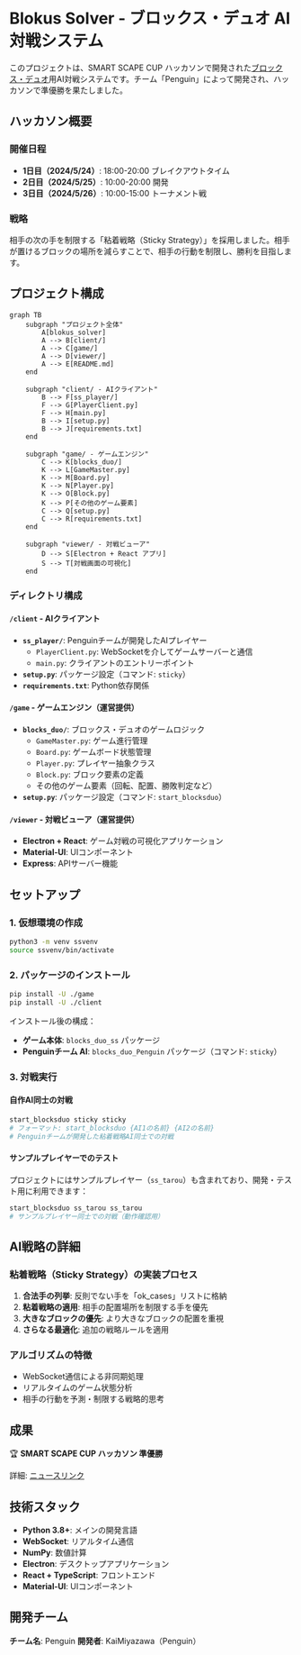 # Blokus Solver - ブロックス・デュオ AI 対戦システム

このプロジェクトは、SMART SCAPE CUP ハッカソンで開発された[ブロックス・デュオ](https://ja.wikipedia.org/wiki/%E3%83%96%E3%83%AD%E3%83%83%E3%82%AF%E3%82%B9)用AI対戦システムです。チーム「Penguin」によって開発され、ハッカソンで準優勝を果たしました。

## ハッカソン概要

### 開催日程
- **1日目（2024/5/24）**: 18:00-20:00 ブレイクアウトタイム
- **2日目（2024/5/25）**: 10:00-20:00 開発
- **3日目（2024/5/26）**: 10:00-15:00 トーナメント戦

### 戦略
相手の次の手を制限する「粘着戦略（Sticky Strategy）」を採用しました。相手が置けるブロックの場所を減らすことで、相手の行動を制限し、勝利を目指します。

## プロジェクト構成

```mermaid
graph TB
    subgraph "プロジェクト全体"
        A[blokus_solver]
        A --> B[client/]
        A --> C[game/]
        A --> D[viewer/]
        A --> E[README.md]
    end
    
    subgraph "client/ - AIクライアント"
        B --> F[ss_player/]
        F --> G[PlayerClient.py]
        F --> H[main.py]
        B --> I[setup.py]
        B --> J[requirements.txt]
    end
    
    subgraph "game/ - ゲームエンジン"
        C --> K[blocks_duo/]
        K --> L[GameMaster.py]
        K --> M[Board.py]
        K --> N[Player.py]
        K --> O[Block.py]
        K --> P[その他のゲーム要素]
        C --> Q[setup.py]
        C --> R[requirements.txt]
    end
    
    subgraph "viewer/ - 対戦ビューア"
        D --> S[Electron + React アプリ]
        S --> T[対戦画面の可視化]
    end
```

### ディレクトリ構成

#### `/client` - AIクライアント
- **`ss_player/`**: Penguinチームが開発したAIプレイヤー
  - `PlayerClient.py`: WebSocketを介してゲームサーバーと通信
  - `main.py`: クライアントのエントリーポイント
- **`setup.py`**: パッケージ設定（コマンド: `sticky`）
- **`requirements.txt`**: Python依存関係

#### `/game` - ゲームエンジン（運営提供）
- **`blocks_duo/`**: ブロックス・デュオのゲームロジック
  - `GameMaster.py`: ゲーム進行管理
  - `Board.py`: ゲームボード状態管理
  - `Player.py`: プレイヤー抽象クラス
  - `Block.py`: ブロック要素の定義
  - その他のゲーム要素（回転、配置、勝敗判定など）
- **`setup.py`**: パッケージ設定（コマンド: `start_blocksduo`）

#### `/viewer` - 対戦ビューア（運営提供）
- **Electron + React**: ゲーム対戦の可視化アプリケーション
- **Material-UI**: UIコンポーネント
- **Express**: APIサーバー機能

## セットアップ

### 1. 仮想環境の作成
```bash
python3 -m venv ssvenv
source ssvenv/bin/activate
```

### 2. パッケージのインストール
```bash
pip install -U ./game
pip install -U ./client
```

インストール後の構成：
- **ゲーム本体**: `blocks_duo_ss` パッケージ
- **Penguinチーム AI**: `blocks_duo_Penguin` パッケージ（コマンド: `sticky`）

### 3. 対戦実行

#### 自作AI同士の対戦
```bash
start_blocksduo sticky sticky
# フォーマット: start_blocksduo {AI1の名前} {AI2の名前}
# Penguinチームが開発した粘着戦略AI同士での対戦
```

#### サンプルプレイヤーでのテスト
プロジェクトにはサンプルプレイヤー（`ss_tarou`）も含まれており、開発・テスト用に利用できます：
```bash
start_blocksduo ss_tarou ss_tarou
# サンプルプレイヤー同士での対戦（動作確認用）
```

## AI戦略の詳細

### 粘着戦略（Sticky Strategy）の実装プロセス
1. **合法手の列挙**: 反則でない手を「ok_cases」リストに格納
2. **粘着戦略の適用**: 相手の配置場所を制限する手を優先
3. **大きなブロックの優先**: より大きなブロックの配置を重視
4. **さらなる最適化**: 追加の戦略ルールを適用

### アルゴリズムの特徴
- WebSocket通信による非同期処理
- リアルタイムのゲーム状態分析
- 相手の行動を予測・制限する戦略的思考

## 成果

🏆 **SMART SCAPE CUP ハッカソン 準優勝**

詳細: [ニュースリンク](https://www.dreamnews.jp/press/0000299920/)

## 技術スタック

- **Python 3.8+**: メインの開発言語
- **WebSocket**: リアルタイム通信
- **NumPy**: 数値計算
- **Electron**: デスクトップアプリケーション
- **React + TypeScript**: フロントエンド
- **Material-UI**: UIコンポーネント

## 開発チーム

**チーム名**: Penguin
**開発者**: KaiMiyazawa（Penguin）